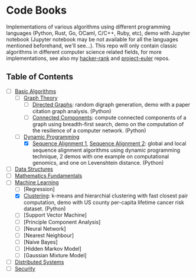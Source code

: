 # Code Books
Implementations of various algorithms using different programming languages (Python, Rust, Go, OCaml, C/C++, Ruby, etc), demo with Jupyter notebook (Jupyter notebook may be not available for all the languages mentioned beforehand, we'll see...). This repo will only contain classic algorithms in different computer science related fields, for more implementations, see also my [hacker-rank](https://github.com/xuedong/hacker-rank) and [project-euler](https://github.com/xuedong/project-euler) repos.

## Table of Contents

- [ ] [Basic Algorithms](https://github.com/xuedong/codebooks/tree/master/algorithms)
  - [ ] [Graph Theory](https://github.com/xuedong/codebooks/tree/master/algorithms/graph)
    - [ ] [Directed Graphs](https://github.com/xuedong/codebooks/blob/master/algorithms/graph/digraph/digraph.ipynb): random digraph generation, demo with a paper citation graph analysis. (Python)
    - [ ] [Connected Components](https://github.com/xuedong/codebooks/blob/master/algorithms/graph/connected_components/resilience.ipynb): compute connected components of a graph using breadth-first search, demo on the computation of the resilience of a computer network. (Python)
  - [ ] [Dynamic Programming](https://github.com/xuedong/codebooks/tree/master/algorithms/dynamic_programming)
    - [x] [Sequence Alignment 1](https://github.com/xuedong/codebooks/blob/master/algorithms/dynamic_programming/sequence_alignment/genomics.ipynb), [Sequence Alignment 2](https://github.com/xuedong/codebooks/blob/master/algorithms/dynamic_programming/sequence_alignment/spelling_check.ipynb): global and local sequence alignment algorithms using dynamic programming technique, 2 demos with one example on computational genomics, and one on Levenshtein distance. (Python)
- [ ] [Data Structures](https://github.com/xuedong/codebooks/tree/master/data_structures)
- [ ] [Mathematics Fundamentals](https://github.com/xuedong/codebooks/tree/master/maths)
- [ ] [Machine Learning](https://github.com/xuedong/codebooks/tree/master/machine_learning)
    - [ ] [Regression]
    - [x] [Clustering](https://github.com/xuedong/codebooks/blob/master/machine_learning/clustering/clustering.ipynb): k-means and hierarchial clustering with fast closest pair computation, demo with US county per-capita lifetime cancer risk dataset. (Python)
    - [ ] [Support Vector Machine]
    - [ ] [Principle Component Analysis]
    - [ ] [Neural Network]
    - [ ] [Nearest Neighbour]
    - [ ] [Naive Bayes]
    - [ ] [Hidden Markov Model]
    - [ ] [Gaussian Mixture Model]
- [ ] [Distributed Systems](https://github.com/xuedong/codebooks/tree/master/distributed_computing)
- [ ] [Security](https://github.com/xuedong/codebooks/tree/master/security)

